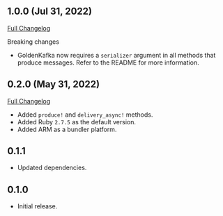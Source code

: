 ## 1.0.0 (Jul 31, 2022)
[Full Changelog](https://github.com/Goldbely/golden_kafka/compare/v0.2.0...v1.0.0)

Breaking changes
- GoldenKafka now requires a `serializer` argument in all methods that produce messages. Refer to the README for more information.

## 0.2.0 (May 31, 2022)
[Full Changelog](https://github.com/Goldbely/golden_kafka/compare/v0.1.1...v0.2.0)

- Added `produce!` and `delivery_async!` methods.
- Added Ruby `2.7.5` as the default version.
- Added ARM as a bundler platform.

## 0.1.1
- Updated dependencies.

## 0.1.0

- Initial release.
